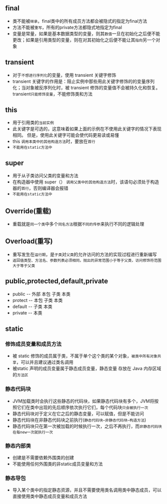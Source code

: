 ## final

- 类不能被`继承`，final类中的所有成员方法都会被隐式的指定为final方法
- 方法不能被`重写`，所有的private方法都隐式地指定为final
- 变量是常量，如果是基本数据类型的变量，则其`数值`一旦在初始化之后便不能更改；如果是引用类型的变量，则在对其初始化之后便不能让其`指向`另一个对象

##  transient

- 对于`不想进行序列化`的变量，使用 transient 关键字修饰
- transient 关键字的作用是：阻止实例中那些用此关键字修饰的的变量序列化；当对象被反序列化时，被 transient 修饰的变量值不会被持久化和恢复。transient`只能修饰变量`，不能修饰类和方法

## this

- 用于引用类的`当前实例`
- 此关键字是可选的，这意味着如果上面的示例在不使用此关键字的情况下表现相同。 但是，使用此关键字可能会使代码更易读或易懂
- this `调用本类中的其他构造方法`时，要放在`首行`
- `不能用在static方法中`

## super

- 用于从子类访问父类的变量和方法
- 在构造器中使用 super（） `调用父类中的其他构造方法`时，该语句必须处于构造器的`首行`，否则编译器会报错
- `不能用在static方法中`

## Override(重载)

- 重载就是`同一个类`中多个`同名方法`根据`不同的传参`来执行不同的逻辑处理

## Overload(重写)

- 重写发生在`运行期`，是`子类`对`父类`的允许访问的方法的实现过程进行重新编写
- `返回值类型、方法名、参数列表必须相同，抛出的异常范围小于等于父类，访问修饰符范围大于等于父类`

## public,protected,default,private

- public -- 外部 本包 子类 本类
- protect -- 本包 子类 本类
- default -- 子类 本类
- private -- 本类

## static

### 修饰成员变量和成员方法

- 被 static 修饰的成员属于类，不属于单个这个类的某个对象，`被类中所有对象共享`，可以并且建议通过类名调用
- 被static 声明的成员变量属于静态成员变量，静态变量 存放在 Java 内存区域的`方法区`

### 静态代码块

- JVM加载类时会执行这些静态的代码块，如果静态代码块有多个，JVM将按照它们在类中出现的先后顺序依次执行它们，每个代码块`只会被执行一次`
- 静态代码块对于定义在它之后的静态变量，可以赋值，但是不能访问
- 静态代码块在非静态代码块之前执行(`静态代码块—非静态代码块—构造方法`)
- 静态代码块只在第一次被加载的时候执行一次，之后不再执行，而`非静态代码块在每new一次就执行一次`

### 静态内部类

- 创建是不需要依赖外围类的创建
- 不能使用任何外围类的非static成员变量和方法

### 静态导包

- 导入某个类中的指定静态资源，并且不需要使用类名调用类中静态成员，可以直接使用类中静态成员变量和成员方法